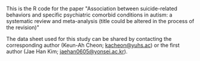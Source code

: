 This is the R code for the paper "Association between suicide-related behaviors and specific psychiatric comorbid conditions in autism: a systematic review and meta-analysis (title could be altered in the process of the revision)"

The data sheet used for this study can be shared by contacting the corresponding author (Keun-Ah Cheon; kacheon@yuhs.ac) or the first author (Jae Han Kim; jaehan0605@yonsei.ac.kr).
